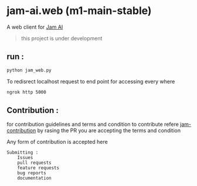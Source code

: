 # jam-ai.web (m1-main-stable)

A web client for [Jam AI](https://github.com/Lokeshwaran-M/Jam-AI) 

> this project is under development

## run :

```bash
python jam_web.py
```

To redisrect localhost request to end point for accessing every where
```bash
ngrok http 5000
```

## Contribution :
for contribution guidelines and terms and condition to contribute refere [jam-contribution](https://github.com/Lokeshwaran-M/jam-contribution.git) by rasing the PR you are accepting the terms and condition

Any form of contribution is accepted here 

    Submitting :    
        Issues  
        pull requests   
        feature requests    
        bug reports  
        documentation   
